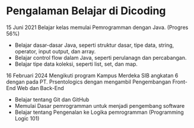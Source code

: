 # Pengalaman Belajar di Dicoding

15 Juni 2021
Belajar kelas memulai Pemrogramman dengan Java. (Progres 56%)
* Belajar dasar-dasar Java, seperti struktur dasar, tipe data, string, operator, input output, dan array.
* Belajar control flow dalam Java, seperti perulanagn dan percabangan.
* Belajar tipe data koleksi, seperti list, set, dan map.

16 Februari 2024
Mengikuti program Kampus Merdeka SIB angkatan 6 dengan pada PT. Prsentologics dengan mengambil Pengembangan Front-End Web dan Back-End
* Belajar tentang Git dan GitHub
* Memulai Dasar pemrogramman untuk menjadi pengembang software
* Belajar tentang Pengenalan ke Logika pemrogramman (Programming Logic 101)

